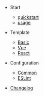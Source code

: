 * Start
  * [quickstart](en-us/quickstart.md)
  * [usage](en-us/usage.md)

* Template
  * [Basic](en-us/template/basic.md)
  * [Vue](en-us/template/vue.md)
  * [React](en-us/template/react.md)

* Configuration
  * [Common](en-us/empty.md)
  * [ESLint](en-us/configuration/eslint.md)



* [Changelog](https://github.com/fetp/fetp/blob/master/CHANGELOG.md)